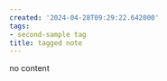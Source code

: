 ```yaml
---
created: '2024-04-28T09:29:22.642000'
tags:
- second-sample tag
title: tagged note
---
```


no content